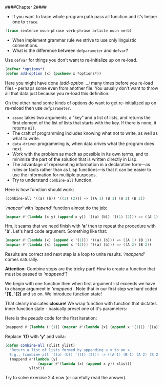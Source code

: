 ####Chapter 2####

- If you want to trace whole program path pass all function and it's helper one to ```trace```.
``` cl
(trace sentence noun-phrase verb-phrase article noun verb)
```
- When implement grammar rule we strive to use only linguistic conventions.
- What is the difference between ```defparameter``` and ```defvar```?

Use `defvar` for things you don't want to re-initialize up on re-load.
``` cl
(defvar *options*)
(defun add-option (x) (pushnew x *options*))
```
Here you might have done *(add-option ...)* many times before you re-load files - perhaps
some even from another file. You usually don't want to throw all that data just because you re-load
this definition.

On the other hand some kinds of options do want to get re-initialized up on re-reload then use
`defparameter`.
- ```assoc``` takes two arguments, a "key" and a list of lists, and returns the first
element of the list of lists that starts with the key. If there is none, it returns ```nil```.
- The craft of programming includes knowing what not to write, as well as what to write.
- ```data-driven``` programming is, when data drives what the program does next.
- Work with the problem as much as possible in its own terms, and to minimize the part of
the solution that is written directly in Lisp.
- The advantage of representing information in a declarative form—as rules or facts
rather than as Lisp functions—is that it can be easier to use the information for multiple
purposes.
- Try to understand ```combine-all``` function.

Here is how function should work:
``` cl
(combine-all '((a) (b)) '((1) (2))) => ((A 1) (B 1) (A 2) (B 2))
```

_'mapcar'_ with _'append'_ function almost do the job:
``` cl
(mapcar #'(lambda (x y) (append x y)) '((a) (b)) '((1) (2))) => ((A 1) (B 2))
```

Hm, it seams that we need finish with **'a'** then to repeat the procedure with **'b'**.
Let's hard code argument. Something like that:
``` cl
(mapcar #'(lambda (x) (append x '(1))) '((a) (b))) => ((A 1) (B 1))
(mapcar #'(lambda (x) (append x '(2))) '((a) (b))) => ((A 2) (B 2))
```

Results are correct and next step is a loop to unite results. _'mappend'_ comes naturally.

**Attention**: Combine steps are the tricky part!
How to create a function that must be passed to _'mappend'_?

We begin with one function then when first argument list exceeds we have to change argument
in _'mappend'_. Note that in our first step we hard coded **'(1)**, **'(2)** and so on. We introduce function state!

That clearly indicates **closure**! We wrap function with function
that dictates inner function state - basically preset one of it's parameters:

Here is the _pseudo_ code for the first iteration:
``` cl
(mappend #'(lambda ('(1)) (mapcar #'(lambda (x) (append x '(1))) '((a)) )) '((a) (b)))
```
Replace **'(1)** with **'y'** and voila:
``` cl
(defun combine-all (xlist ylist)
  "Return a list of lists formed by appending a y to an x.
  E.g., (combine-all '((a) (b)) '((1) (2))) -> ((A 1) (B 1) (A 2) (B 2))."
  (mappend #'(lambda (y)
               (mapcar #'(lambda (x) (append x y)) xlist))
           ylist))
```

Try to solve exercise 2.4 now (or carefully read the answer).
